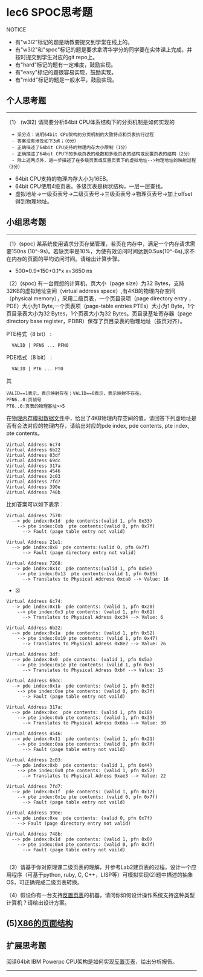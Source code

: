 # lec6 SPOC思考题


NOTICE
- 有"w3l2"标记的题是助教要提交到学堂在线上的。
- 有"w3l2"和"spoc"标记的题是要求拿清华学分的同学要在实体课上完成，并按时提交到学生对应的git repo上。
- 有"hard"标记的题有一定难度，鼓励实现。
- 有"easy"标记的题很容易实现，鼓励实现。
- 有"midd"标记的题是一般水平，鼓励实现。


## 个人思考题
---

（1） (w3l2) 请简要分析64bit CPU体系结构下的分页机制是如何实现的
```
  + 采分点：说明64bit CPU架构的分页机制的大致特点和页表执行过程
  - 答案没有涉及如下3点；（0分）
  - 正确描述了64bit CPU支持的物理内存大小限制（1分）
  - 正确描述了64bit CPU下的多级页表的级数和多级页表的结构或反置页表的结构（2分）
  - 除上述两点外，进一步描述了在多级页表或反置页表下的虚拟地址-->物理地址的映射过程（3分）
 ```
- 64bit CPU支持的物理内存大小为16EB。
- 64bit CPU使用4级页表。多级页表是树状结构，一层一层查找。
- 虚拟地址->一级页表号->二级页表号->三级页表号->物理页表号->加上offset得到物理地址。

>  

## 小组思考题
---

（1）(spoc) 某系统使用请求分页存储管理，若页在内存中，满足一个内存请求需要150ns (10^-9s)。若缺页率是10%，为使有效访问时间达到0.5us(10^-6s),求不在内存的页面的平均访问时间。请给出计算步骤。 

- 500=0.9\*150+0.1\*x    x=3650 ns 

> 

（2）(spoc) 有一台假想的计算机，页大小（page size）为32 Bytes，支持32KB的虚拟地址空间（virtual address space）,有4KB的物理内存空间（physical memory），采用二级页表，一个页目录项（page directory entry ，PDE）大小为1 Byte,一个页表项（page-table entries
PTEs）大小为1 Byte，1个页目录表大小为32 Bytes，1个页表大小为32 Bytes。页目录基址寄存器（page directory base register，PDBR）保存了页目录表的物理地址（按页对齐）。

PTE格式（8 bit） :
```
  VALID | PFN6 ... PFN0
```
PDE格式（8 bit） :
```
  VALID | PT6 ... PT0
```
其
```
VALID==1表示，表示映射存在；VALID==0表示，表示映射不存在。
PFN6..0:页帧号
PT6..0:页表的物理基址>>5
```
在[物理内存模拟数据文件](./03-2-spoc-testdata.md)中，给出了4KB物理内存空间的值，请回答下列虚地址是否有合法对应的物理内存，请给出对应的pde index, pde contents, pte index, pte contents。
```
Virtual Address 6c74
Virtual Address 6b22
Virtual Address 03df
Virtual Address 69dc
Virtual Address 317a
Virtual Address 4546
Virtual Address 2c03
Virtual Address 7fd7
Virtual Address 390e
Virtual Address 748b
```

比如答案可以如下表示：
```
Virtual Address 7570:
  --> pde index:0x1d  pde contents:(valid 1, pfn 0x33)
    --> pte index:0xb  pte contents:(valid 0, pfn 0x7f)
      --> Fault (page table entry not valid)
      
Virtual Address 21e1:
  --> pde index:0x8  pde contents:(valid 0, pfn 0x7f)
      --> Fault (page directory entry not valid)

Virtual Address 7268:
  --> pde index:0x1c  pde contents:(valid 1, pfn 0x5e)
    --> pte index:0x13  pte contents:(valid 1, pfn 0x65)
      --> Translates to Physical Address 0xca8 --> Value: 16
```


- [x]
```
Virtual Address 6c74:
  --> pde index:0x1b  pde contents: (valid 1, pfn 0x20)
    --> pte index:0x3 pte contents: (valid 1, pfn 0x61)
      --> Translates to Physical Adress 0xc34 --> Value: 6

Virtual Address 6b22:
  --> pde index:0x1a  pde contents: (valid 1, pfn 0x52)
    --> pte index:0x19 pte contents: (valid 1, pfn 0x47)
      --> Translates to Physical Adress 0x8e2 --> Value: 26

Virtual Address 3df:
  --> pde index:0x0  pde contents: (valid 1, pfn 0x5a)
    --> pte index:0x1e pte contents: (valid 1, pfn 0x5)
      --> Translates to Physical Adress 0xbf --> Value: 15

Virtual Address 69dc:
  --> pde index:0x1a  pde contents: (valid 1, pfn 0x52)
    --> pte index:0xe pte contents: (valid 0, pfn 0x7f)
      --> Fault (page table entry not vaild)

Virtual Address 317a:
  --> pde index:0xc  pde contents: (valid 1, pfn 0x18)
    --> pte index:0xb pte contents: (valid 1, pfn 0x35)
      --> Translates to Physical Adress 0x6ba --> Value: 30

Virtual Address 4546:
  --> pde index:0x11  pde contents: (valid 1, pfn 0x21)
    --> pte index:0xa pte contents: (valid 0, pfn 0x7f)
      --> Fault (page table entry not vaild)

Virtual Address 2c03:
  --> pde index:0xb  pde contents: (valid 1, pfn 0x44)
    --> pte index:0x0 pte contents: (valid 1, pfn 0x57)
      --> Translates to Physical Adress 0xae3 --> Value: 22

Virtual Address 7fd7:
  --> pde index:0x1f  pde contents: (valid 1, pfn 0x12)
    --> pte index:0x1e pte contents: (valid 0, pfn 0x7f)
      --> Fault (page table entry not vaild)

Virtual Address 390e:
  --> pde index:0xe  pde contents: (valid 0, pfn 0x7f)
    --> Fault (page directory entry not valid)

Virtual Address 748b:
  --> pde index:0x1d  pde contents: (valid 1, pfn 0x0)
    --> pte index:0x4 pte contents: (valid 0, pfn 0x7f)
      --> Fault (page table entry not vaild)
      
```



（3）请基于你对原理课二级页表的理解，并参考Lab2建页表的过程，设计一个应用程序（可基于python, ruby, C, C++，LISP等）可模拟实现(2)题中描述的抽象OS，可正确完成二级页表转换。


（4）假设你有一台支持[反置页表](http://en.wikipedia.org/wiki/Page_table#Inverted_page_table)的机器，请问你如何设计操作系统支持这种类型计算机？请给出设计方案。

 (5)[X86的页面结构](http://os.cs.tsinghua.edu.cn/oscourse/OS2015/lecture06#head-1f58ea81c046bd27b196ea2c366d0a2063b304ab)
--- 

## 扩展思考题

阅读64bit IBM Powerpc CPU架构是如何实现[反置页表](http://en.wikipedia.org/wiki/Page_table#Inverted_page_table)，给出分析报告。

--- 
